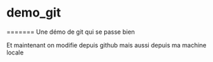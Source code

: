 # demo_git
=======
Une démo de git qui se passe bien

Et maintenant on modifie depuis github
mais aussi depuis ma machine locale
